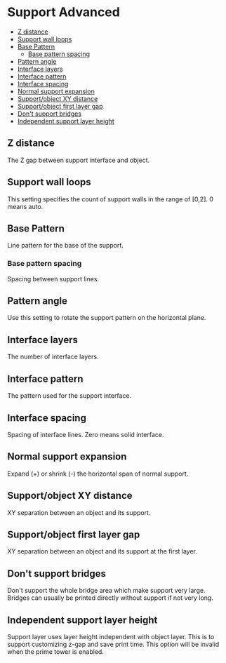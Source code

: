 # Support Advanced

- [Z distance](#z-distance)
- [Support wall loops](#support-wall-loops)
- [Base Pattern](#base-pattern)
  - [Base pattern spacing](#base-pattern-spacing)
- [Pattern angle](#pattern-angle)
- [Interface layers](#interface-layers)
- [Interface pattern](#interface-pattern)
- [Interface spacing](#interface-spacing)
- [Normal support expansion](#normal-support-expansion)
- [Support/object XY distance](#supportobject-xy-distance)
- [Support/object first layer gap](#supportobject-first-layer-gap)
- [Don't support bridges](#dont-support-bridges)
- [Independent support layer height](#independent-support-layer-height)

## Z distance

The Z gap between support interface and object.

## Support wall loops

This setting specifies the count of support walls in the range of [0,2]. 0 means auto.

## Base Pattern

Line pattern for the base of the support.

### Base pattern spacing

Spacing between support lines.

## Pattern angle

Use this setting to rotate the support pattern on the horizontal plane.

## Interface layers

The number of interface layers.

## Interface pattern

The pattern used for the support interface.

## Interface spacing

Spacing of interface lines. Zero means solid interface.

## Normal support expansion

Expand (+) or shrink (-) the horizontal span of normal support.

## Support/object XY distance

XY separation between an object and its support.

## Support/object first layer gap

XY separation between an object and its support at the first layer.

## Don't support bridges

Don't support the whole bridge area which make support very large. Bridges can usually be printed directly without support if not very long.

## Independent support layer height

Support layer uses layer height independent with object layer. This is to support customizing z-gap and save print time. This option will be invalid when the prime tower is enabled.
